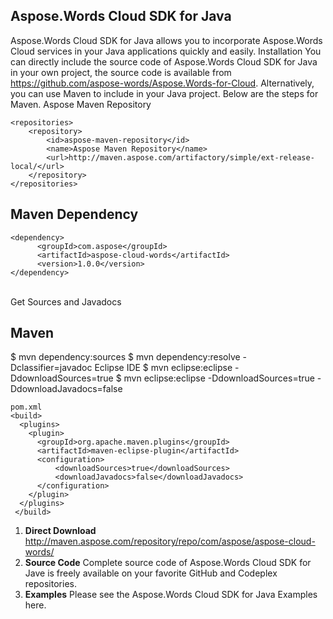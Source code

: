 ## Aspose.Words Cloud SDK for Java
Aspose.Words Cloud SDK for Java allows you to incorporate Aspose.Words Cloud services in your Java applications quickly and easily.
Installation
You can directly include the source code of Aspose.Words Cloud SDK for Java in your own project, the source code is available from https://github.com/aspose-words/Aspose.Words-for-Cloud.
Alternatively, you can use Maven to include in your Java project. Below are the steps for Maven.
Aspose Maven Repository
```
<repositories>
    <repository>
        <id>aspose-maven-repository</id>
        <name>Aspose Maven Repository</name>
        <url>http://maven.aspose.com/artifactory/simple/ext-release-local/</url>
    </repository>
</repositories>
```
## Maven Dependency
```
<dependency>
      <groupId>com.aspose</groupId>
      <artifactId>aspose-cloud-words</artifactId>
      <version>1.0.0</version>
</dependency>
```
<br/>
Get Sources and Javadocs

## Maven

$ mvn dependency:sources
$ mvn dependency:resolve -Dclassifier=javadoc
Eclipse IDE
$ mvn eclipse:eclipse -DdownloadSources=true
$ mvn eclipse:eclipse -DdownloadSources=true -DdownloadJavadocs=false


```
pom.xml
<build>
  <plugins>
    <plugin>
      <groupId>org.apache.maven.plugins</groupId>
      <artifactId>maven-eclipse-plugin</artifactId>
      <configuration>
          <downloadSources>true</downloadSources>
          <downloadJavadocs>false</downloadJavadocs>
      </configuration>
    </plugin>
  </plugins>
 </build>
```

1. **Direct Download**
http://maven.aspose.com/repository/repo/com/aspose/aspose-cloud-words/
1. **Source Code**
Complete source code of Aspose.Words Cloud SDK for Jave is freely available on your favorite GitHub and Codeplex repositories.
1. **Examples**
Please see the Aspose.Words Cloud SDK for Java Examples here.

